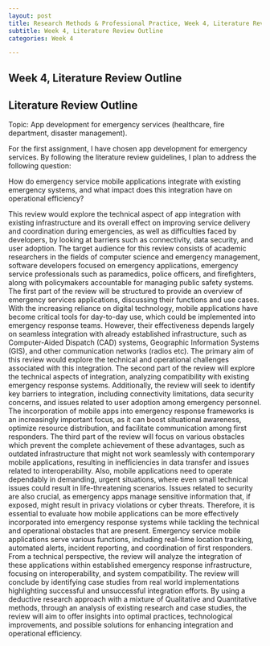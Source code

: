 ```yaml
---
layout: post
title: Research Methods & Professional Practice, Week 4, Literature Review Outline
subtitle: Week 4, Literature Review Outline
categories: Week 4

--- 
```


## Week 4, Literature Review Outline

## Literature Review Outline

Topic:     App development for emergency services (healthcare, fire department, disaster management).

For the first assignment, I have chosen app development for emergency services. By following the literature review guidelines, I plan to address the following question:

How do emergency service mobile applications integrate with existing emergency systems, and what impact does this integration have on operational efficiency?

This review would explore the technical aspect of app integration with existing infrastructure and its overall effect on improving service delivery and coordination during emergencies, as well as difficulties faced by developers, by looking at barriers such as connectivity, data security, and user adoption. 
The target audience for this review consists of academic researchers in the fields of computer science and emergency management, software developers focused on emergency applications, emergency service professionals such as paramedics, police officers, and firefighters, along with policymakers accountable for managing public safety systems. 
The first part of the review will be structured to provide an overview of emergency services applications, discussing their functions and use cases. With the increasing reliance on digital technology, mobile applications have become critical tools for day-to-day use, which could be implemented into emergency response teams. However, their effectiveness depends largely on seamless integration with already established infrastructure, such as Computer-Aided Dispatch (CAD) systems, Geographic Information Systems (GIS), and other communication networks (radios etc). The primary aim of this review would explore the technical and operational challenges associated with this integration. 
The second part of the review will explore the technical aspects of integration, analyzing compatibility with existing emergency response systems. Additionally, the review will seek to identify key barriers to integration, including connectivity limitations, data security concerns, and issues related to user adoption among emergency personnel. The incorporation of mobile apps into emergency response frameworks is an increasingly important focus, as it can boost situational awareness, optimize resource distribution, and facilitate communication among first responders. 
The third part of the review will focus on various obstacles which prevent the complete achievement of these advantages, such as outdated infrastructure that might not work seamlessly with contemporary mobile applications, resulting in inefficiencies in data transfer and issues related to interoperability. Also, mobile applications need to operate dependably in demanding, urgent situations, where even small technical issues could result in life-threatening scenarios. Issues related to security are also crucial, as emergency apps manage sensitive information that, if exposed, might result in privacy violations or cyber threats. Therefore, it is essential to evaluate how mobile applications can be more effectively incorporated into emergency response systems while tackling the technical and operational obstacles that are present. Emergency service mobile applications serve various functions, including real-time location tracking, automated alerts, incident reporting, and coordination of first responders. From a technical perspective, the review will analyze the integration of these applications within established emergency response infrastructure, focusing on interoperability, and system compatibility.
The review will conclude by identifying case studies from real world implementations highlighting successful and unsuccessful integration efforts. By using a deductive research approach with a mixture of Qualitative and Quantitative methods, through an analysis of existing research and case studies, the review will aim to offer insights into optimal practices, technological improvements, and possible solutions for enhancing integration and operational efficiency.



